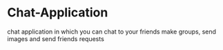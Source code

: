 # Chat-Application
chat application in which you can chat to your friends make groups, send images and send friends requests 
